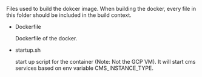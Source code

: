 Files used to build the dokcer image.
When building the docker, every file in this folder should be included in the build context.

- Dockerfile

    Dockerfile of the docker.

- startup.sh

    start up script for the container (Note: Not the GCP VM).
    It will start cms services based on env variable CMS_INSTANCE_TYPE.
